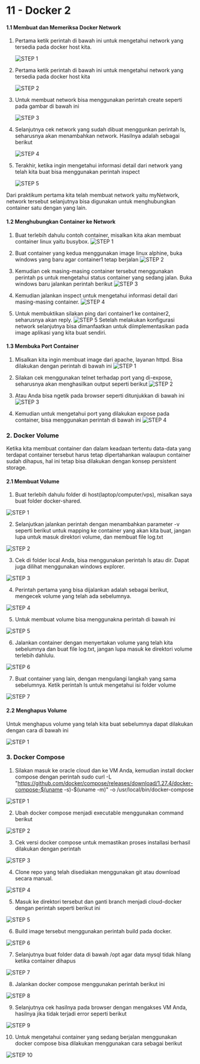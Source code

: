 # 11 - Docker 2

#### 1.1 Membuat dan Memeriksa Docker Network

1. Pertama ketik perintah di bawah ini untuk mengetahui network yang tersedia pada docker host kita.

   ![STEP 1](img/1.png)

2. Pertama ketik perintah di bawah ini untuk mengetahui network yang tersedia pada docker host kita

   ![STEP 2](img/2.png)

3. Untuk membuat network bisa menggunakan perintah create seperti pada gambar di bawah ini

   ![STEP 3](img/3.png)

4. Selanjutnya cek network yang sudah dibuat menggunkan perintah ls, seharusnya akan menambahkan network. Hasilnya adalah sebagai berikut

   ![STEP 4](img/4.png)

5. Terakhir, ketika ingin mengetahui informasi detail dari network yang telah kita buat bisa menggunakan perintah inspect

   ![STEP 5](img/5.png)

Dari praktikum pertama kita telah membuat network yaitu myNetwork, network tersebut selanjutnya bisa digunakan untuk menghubungkan container satu dengan yang lain.

#### 1.2 Menghubungkan Container ke Network

1. Buat terlebih dahulu contoh container, misalkan kita akan membuat container linux yaitu busybox.
   ![STEP 1](img/6.png)

2. Buat container yang kedua menggunakan image linux alphine, buka windows yang baru agar container1 tetap berjalan
   ![STEP 2](img/7.png)

3. Kemudian cek masing-masing container tersebut menggunakan perintah ps untuk mengetahui status container yang sedang jalan. Buka windows baru jalankan perintah berikut
   ![STEP 3](img/8.png)

4. Kemudian jalankan inspect untuk mengetahui informasi detail dari masing-masing container.
   ![STEP 4](img/9.png)

5. Untuk membuktikan silakan ping dari container1 ke container2, seharusnya akan reply.
   ![STEP 5](img/10.png)
   Setelah melakukan konfigurasi network selanjutnya bisa dimanfaatkan untuk diimplementasikan pada image aplikasi yang kita buat sendiri.

#### 1.3 Membuka Port Container

1. Misalkan kita ingin membuat image dari apache, layanan httpd. Bisa dilakukan dengan perintah di bawah ini
   ![STEP 1](img/11.png)

2. Silakan cek menggunakan telnet terhadap port yang di-expose, seharusnya akan menghasilkan output seperti berikut
   ![STEP 2](img/12.png)

3. Atau Anda bisa ngetik pada browser seperti ditunjukkan di bawah ini
   ![STEP 3](img/13.png)

4. Kemudian untuk mengetahui port yang dilakukan expose pada container, bisa menggunakan perintah di bawah ini
   ![STEP 4](img/14.png)

### 2. Docker Volume

Ketika kita membuat container dan dalam keadaan tertentu data-data yang terdapat container tersebut harus tetap dipertahankan walaupun container sudah dihapus, hal ini tetap bisa dilakukan dengan konsep persistent storage.

#### 2.1 Membuat Volume

1. Buat terlebih dahulu folder di host(laptop/computer/vps), misalkan saya buat folder docker-shared.

![STEP 1](img/15.png)

2. Selanjutkan jalankan perintah dengan menambahkan parameter -v seperti berikut untuk mapping ke container yang akan kita buat, jangan lupa untuk masuk direktori volume, dan membuat file log.txt

![STEP 2](img/16.png)

3. Cek di folder local Anda, bisa menggunakan perintah ls atau dir. Dapat juga dilihat menggunakan windows explorer.

![STEP 3](img/17.png)

4. Perintah pertama yang bisa dijalankan adalah sebagai berikut, mengecek volume yang telah ada sebelumnya.

![STEP 4](img/18.png)

5. Untuk membuat volume bisa menggunakna perintah di bawah ini

![STEP 5](img/19.png)

6. Jalankan container dengan menyertakan volume yang telah kita sebelumnya dan buat file log.txt, jangan lupa masuk ke direktori volume terlebih dahlulu.

![STEP 6](img/20.png)

7. Buat container yang lain, dengan mengulangi langkah yang sama sebelumnya. Ketik perintah ls untuk mengetahui isi folder volume

![STEP 7](img/21.png)

#### 2.2 Menghapus Volume

Untuk menghapus volume yang telah kita buat sebelumnya dapat dilakukan dengan cara di bawah ini

![STEP 1](img/22.png)

### 3. Docker Compose

1. Silakan masuk ke oracle cloud dan ke VM Anda, kemudian install docker compose dengan perintah sudo curl -L "https://github.com/docker/compose/releases/download/1.27.4/docker-compose-$(uname -s)-$(uname -m)" -o /usr/local/bin/docker-compose

![STEP 1](img/23.png)

2. Ubah docker compose menjadi executable menggunakan command berikut

![STEP 2](img/24.png)

3. Cek versi docker compose untuk memastikan proses installasi berhasil dilakukan dengan perintah

![STEP 3](img/25.png)

4. Clone repo yang telah disediakan menggunakan git atau download secara manual.

![STEP 4](img/26.png)

5. Masuk ke direktori tersebut dan ganti branch menjadi cloud-docker dengan perintah seperti berikut ini

![STEP 5](img/27.png)

6. Build image tersebut menggunakan perintah build pada docker.

![STEP 6](img/28.png)

7. Selanjutnya buat folder data di bawah /opt agar data mysql tidak hilang ketika container dihapus
   
![STEP 7](img/29.png)

8. Jalankan docker compose menggunakan perintah berikut ini
   
![STEP 8](img/30.png)

9. Selanjutnya cek hasilnya pada browser dengan mengakses VM Anda, hasilnya jika tidak terjadi error seperti berikut
   
![STEP 9](img/31.png)

10. Untuk mengetahui container yang sedang berjalan menggunakan docker compose bisa dilakukan menggunakan cara sebagai berikut
    
![STEP 10](img/32.png)
